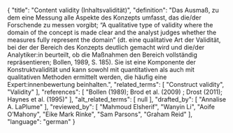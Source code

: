 {
    "title": "Content validity (Inhaltsvalidität)",
    "definition": "Das Ausmaß, zu dem eine Messung alle Aspekte des Konzepts umfasst, das die/der Forschende zu messen vorgibt; “A qualitative type of validity where the domain of the concept is made clear and the analyst judges whether the measures fully represent the domain” (dt. eine qualitative Art der Validität, bei der der Bereich des Konzepts deutlich gemacht wird und die/der Analytiker:in beurteilt, ob die Maßnahmen den Bereich vollständig repräsentieren; Bollen, 1989, S. 185). Sie ist eine Komponente der Konstruktvalidität und kann sowohl mit quantitativen als auch mit qualitativen Methoden ermittelt werden, die häufig eine Expert:innenbewertung beinhalten.",
    "related_terms": [
        "Construct validity",
        "Validity"
    ],
    "references": [
        "Bollen (1989); Brod et al. (2009) ; Drost (2011); Haynes et al. (1995)"
    ],
    "alt_related_terms": [
        null
    ],
    "drafted_by": [
        "Annalise A. LaPlume"
    ],
    "reviewed_by": [
        "Mahmoud Elsherif",
        "Wanyin Li",
        "Aoife O’Mahony",
        "Eike Mark Rinke",
        "Sam Parsons",
        "Graham Reid"
    ],
    "language": "german"
}